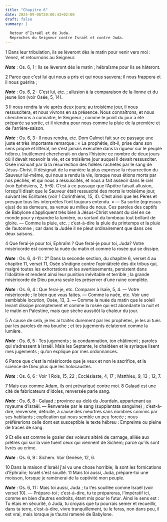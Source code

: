 ```yaml
---
title: "Chapitre 6"
date: 2024-09-06T20:00:43+02:00
draft: false
summary: |
  
  Retour d’Israël et de Juda.
  Reproches du Seigneur contre Israël et contre Juda.
---
```



1 Dans leur tribulation, ils se lèveront dès le matin pour venir vers moi : Venez, et retournons au Seigneur.

***Note*** :  Os. 6, 1 : Ils se lèveront dès le matin ; hébraïsme pour Ils se hâteront.

2 Parce que c'est lui qui nous a pris et qui nous sauvera; il nous frappera et il nous guérira ;

***Note*** :  Os. 6, 2 : C’est lui, etc. ; allusion à la comparaison de la lionne et du jeune lion (voir Osée, 5, 14).

3 Il nous rendra la vie après deux jours; au troisième jour, il nous ressuscitera, et nous vivrons en sa présence. Nous connaîtrons, et nous chercherons à connaître, le Seigneur ; comme le point du jour a été préparée sa sortie, et il viendra pour nous comme la pluie de la première et de l'arrière-saison.

***Note*** :  Os. 6, 3 : Il nous rendra, etc. Dom Calmet fait sur ce passage une juste et très importante remarque : « La prophétie, dit-il, prise dans son sens propre et littéral, ne s’est jamais exécutée dans la rigueur sur le peuple hébreu. Inutilement chercherait-on dans l’histoire ce nombre de deux jours où il devait recevoir la vie, et ce troisième jour auquel il devait ressusciter. Osée insinuait par là la résurrection des fidèles rachetés par le sang de Jésus-Christ. Il désignait de la manière la plus expresse la résurrection du Sauveur lui-même, qui nous a rendu la vie, lorsque nous étions morts par nos péchés, et qui nous a ressuscités, et nous a fait asseoir dans le ciel (voir Ephésiens, 2, 5-6). C’est à ce passage que l’Apôtre faisait allusion, lorsqu’il disait que le Sauveur était ressuscité des morts le troisième jour, suivant les Ecritures (voir 1 Corinthiens, 15, 4). C’est ainsi que les Pères et presque tous les interprètes l’ont toujours entendu. » ― Sa sortie (egressus ejus) de sa demeure, sa venue
au milieu de nous. Ces paroles des captifs de Babylone s’appliquent très bien à Jésus-Christ venant du ciel en ce monde pour y répandre la lumière, ou sortant du tombeau tout brillant de gloire. ― Comme la pluie, etc. ; c’est-à-dire la pluie du printemps et la pluie de l’automne ; car dans la Judée il ne pleut ordinairement que dans ces deux saisons.


4 Que ferai-je pour toi, Ephraïm ? Que ferai-je pour toi, Juda? Votre miséricorde est comme la nuée du matin et comme la rosée qui se dissipe.

***Note*** :  Os. 6, 4-11 : 2° Dans la seconde section, du chapitre 6, verset 4 au chapitre 11, verset 11, Osée s’indigne contre l’opiniâtreté des dix tribus qui, malgré toutes les exhortations et les avertissements, persistent dans l’idolâtrie et rendent ainsi leur punition inévitable et terrible ; la grande miséricorde de Dieu pourra seule les préserver d’une ruine complète.

***Note*** :  Os. 6, 4 : Que ferai-je, etc. Comparer à Isaïe, 5, 4. ― Votre miséricorde ; le bien que vous faites. ― Comme la nuée, etc. Voir une semblable locution, Osée, 13, 3. ― Comme la nuée du matin que le soleil levant dissipe promptement et comme la rosée qui est abondante la nuit et le matin en Palestine, mais que sèche aussitôt la chaleur du jour.

5 A cause de cela, je les ai traités durement par les prophètes, je les ai tués par les paroles de ma bouche ; et tes jugements éclateront comme la lumière.

***Note*** :  Os. 6, 5 : Tes jugements ; ta condamnation, ton châtiment ; paroles qui s’adressent à Israël. Mais les Septante, le chaldéen et le syriaque lisent mes jugements ; qu’on explique par mes ordonnances.


6 Parce que c'est la miséricorde que je veux et non le sacrifice, et la science de Dieu plus que les holocaustes.

***Note*** :  Os. 6, 6 : Voir 1 Rois, 15, 22 ; Ecclésiaste, 4, 17 ; Matthieu, 9, 13 ; 12, 7.

7 Mais eux comme Adam, ils ont prévariqué contre moi. 8 Galaad est une cité de fabricateurs d'idoles, renversée parle sang.

***Note*** :  Os. 6, 8 : Galaad ; province au-delà du Jourdain, appartenant au royaume d’Israël. ― Renversée par le sang (supplantata sanguine) ; c’est-à-dire, renversée, détruite, à cause des meurtres sans nombres commis par ses habitants ; explication qui nous semble un peu forcée ; nous préférerions celle dont est susceptible le texte hébreu : Empreinte ou pleine de traces de sang.


9 Et elle est comme le gosier des voleurs altéré de carnage, alliée aux prêtres qui sur la voie tuent ceux qui viennent de Sichem; parce qu'ils sont livrés au crime.

***Note*** :  Os. 6, 9 : Sichem. Voir Genèse, 12, 6.

10 Dans la maison d'Israël j'ai vu une chose horrible; là sont les fornications d'Ephraïm; Israël s'est souillé. 11 Mais toi aussi, Juda, prépare-toi une moisson, lorsque je ramènerai de la captivité mon peuple.

***Note*** :  Os. 6, 11 : Mais toi aussi, Juda ; tu t’es souillée comme Israël (voir verset 10). ― Prépare-toi ; c’est-à-dire, tu te prépareras, l’impératif ici, comme en bien d’autres endroits, étant mis pour le futur. Ainsi le sens est : Tu étais en sécurité, ô Juda, tu croyais que tu pourrais semer et recueillir, dans ta terre, c’est-à-dire, vivre tranquillement, tu le feras, non dans peu, il est vrai, mais lorsque je t’aurai ramené de Babylone.


